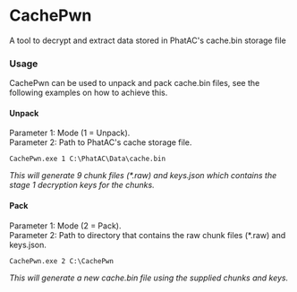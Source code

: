 # CachePwn
A tool to decrypt and extract data stored in PhatAC's cache.bin storage file

### Usage
CachePwn can be used to unpack and pack cache.bin files, see the following examples on how to achieve this.  

#### Unpack
Parameter 1: Mode (1 = Unpack).  
Parameter 2: Path to PhatAC's cache storage file. 

```
CachePwn.exe 1 C:\PhatAC\Data\cache.bin
```  

*This will generate 9 chunk files (\*.raw) and keys.json which contains the stage 1 decryption keys for the chunks.*

#### Pack
Parameter 1: Mode (2 = Pack).  
Parameter 2: Path to directory that contains the raw chunk files (*.raw) and keys.json.  

```
CachePwn.exe 2 C:\CachePwn
```

*This will generate a new cache.bin file using the supplied chunks and keys.*
